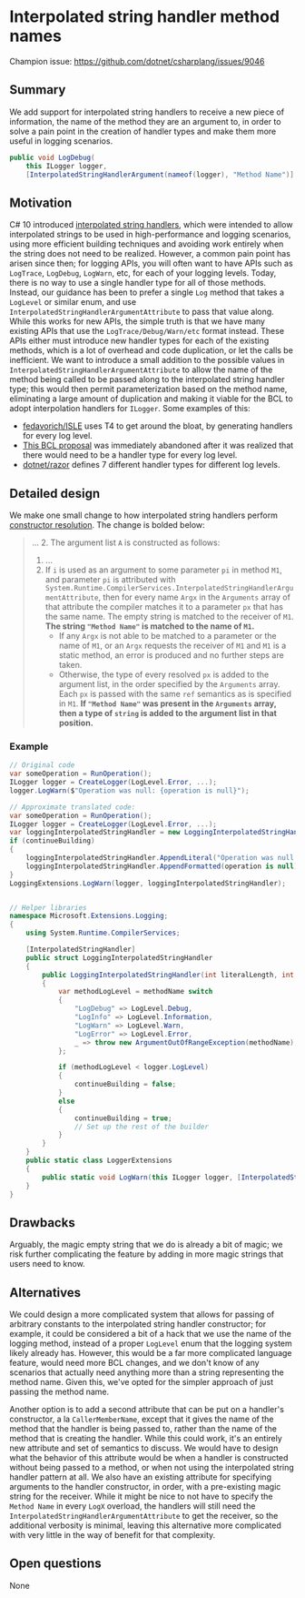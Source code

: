 # Interpolated string handler method names

Champion issue: https://github.com/dotnet/csharplang/issues/9046

## Summary
[summary]: #summary

We add support for interpolated string handlers to receive a new piece of information, the name of the method they are an argument
to, in order to solve a pain point in the creation of handler types and make them more useful in logging scenarios.

```cs
public void LogDebug(
    this ILogger logger,
    [InterpolatedStringHandlerArgument(nameof(logger), "Method Name")] LogInterpolatedStringHandler message);
```

## Motivation
[motivation]: #motivation

C# 10 introduced [interpolated string handlers][interpolated-string-spec], which were intended to allow interpolated strings to
be used in high-performance and logging scenarios, using more efficient building techniques and avoiding work entirely when the
string does not need to be realized. However, a common pain point has arisen since then; for logging APIs, you will often want to
have APIs such as `LogTrace`, `LogDebug`, `LogWarn`, etc, for each of your logging levels. Today, there is no way to use a single
handler type for all of those methods. Instead, our guidance has been to prefer a single `Log` method that takes a `LogLevel` or
similar enum, and use `InterpolatedStringHandlerArgumentAttribute` to pass that value along. While this works for new APIs, the
simple truth is that we have many existing APIs that use the `LogTrace/Debug/Warn/etc` format instead. These APIs either must
introduce new handler types for each of the existing methods, which is a lot of overhead and code duplication, or let the calls
be inefficient. We want to introduce a small addition to the possible values in `InterpolatedStringHandlerArgumentAttribute` to
allow the name of the method being called to be passed along to the interpolated string handler type; this would then permit
parameterization based on the method name, eliminating a large amount of duplication and making it viable for the BCL to adopt
interpolation handlers for `ILogger`. Some examples of this:

* [fedavorich/ISLE][isle] uses T4 to get around the bloat, by generating handlers for every log level.
* [This BCL proposal][ilogger-proposal] was immediately abandoned after it was realized that there would need to be a handler type
  for every log level.
* [dotnet/razor][razor-handlers] defines 7 different handler types for different log levels.

## Detailed design
[design]: #detailed-design

We make one small change to how interpolated string handlers perform [constructor resolution][constructor-resolution]. The change
is bolded below:

> ...
> 2. The argument list `A` is constructed as follows:
>   1. ...
>   2. If `i` is used as an argument to some parameter `pi` in method `M1`, and parameter `pi` is attributed with `System.Runtime.CompilerServices.InterpolatedStringHandlerArgumentAttribute`,
>   then for every name `Argx` in the `Arguments` array of that attribute the compiler matches it to a parameter `px` that has the same name. The empty string is matched to the receiver
>   of `M1`. **The string `"Method Name"` is matched to the name of `M1`.**
>       * If any `Argx` is not able to be matched to a parameter or the name of `M1`, or an `Argx` requests the receiver of `M1` and `M1` is a static method, an error is produced and no further
>       steps are taken.
>       * Otherwise, the type of every resolved `px` is added to the argument list, in the order specified by the `Arguments` array. Each `px` is passed with the same `ref` semantics as is specified in `M1`. **If `"Method Name"` was present in the `Arguments` array, then a type of `string` is added to the argument list in that position.**

### Example

```cs
// Original code
var someOperation = RunOperation();
ILogger logger = CreateLogger(LogLevel.Error, ...);
logger.LogWarn($"Operation was null: {operation is null}");

// Approximate translated code:
var someOperation = RunOperation();
ILogger logger = CreateLogger(LogLevel.Error, ...);
var loggingInterpolatedStringHandler = new LoggingInterpolatedStringHandler(20, 1, "LogWarn", logger, out bool continueBuilding);
if (continueBuilding)
{
    loggingInterpolatedStringHandler.AppendLiteral("Operation was null: ");
    loggingInterpolatedStringHandler.AppendFormatted(operation is null);
}
LoggingExtensions.LogWarn(logger, loggingInterpolatedStringHandler);


// Helper libraries
namespace Microsoft.Extensions.Logging;
{
    using System.Runtime.CompilerServices;

    [InterpolatedStringHandler]
    public struct LoggingInterpolatedStringHandler
    {
        public LoggingInterpolatedStringHandler(int literalLength, int formattedCount, string methodName, ILogger logger, out bool continueBuilding)
        {
            var methodLogLevel = methodName switch
            {
                "LogDebug" => LogLevel.Debug,
                "LogInfo" => LogLevel.Information,
                "LogWarn" => LogLevel.Warn,
                "LogError" => LogLevel.Error,
                _ => throw new ArgumentOutOfRangeException(methodName),
            };

            if (methodLogLevel < logger.LogLevel)
            {
                continueBuilding = false;
            }
            else
            {
                continueBuilding = true;
                // Set up the rest of the builder
            }
        }
    }
    public static class LoggerExtensions
    {
        public static void LogWarn(this ILogger logger, [InterpolatedStringHandlerArgument("Method Name", nameof(logger))] ref LogInterpolatedStringHandler message);
    }
}
```

## Drawbacks
[drawbacks]: #drawbacks

Arguably, the magic empty string that we do is already a bit of magic; we risk further complicating the feature by adding in
more magic strings that users need to know.

## Alternatives
[alternatives]: #alternatives

We could design a more complicated system that allows for passing of arbitrary constants to the interpolated string handler
constructor; for example, it could be considered a bit of a hack that we use the name of the logging method, instead of a proper
`LogLevel` enum that the logging system likely already has. However, this would be a far more complicated language feature, would
need more BCL changes, and we don't know of any scenarios that actually need anything more than a string representing the method
name. Given this, we've opted for the simpler approach of just passing the method name.

Another option is to add a second attribute that can be put on a handler's constructor, a la `CallerMemberName`, except that it
gives the name of the method that the handler is being passed to, rather than the name of the method that is creating the handler.
While this could work, it's an entirely new attribute and set of semantics to discuss. We would have to design what the behavior of
this attribute would be when a handler is constructed without being passed to a method, or when not using the interpolated string
handler pattern at all. We also have an existing attribute for specifying arguments to the handler constructor, in order, with a
pre-existing magic string for the receiver. While it might be nice to not have to specify the `Method Name` in every `LogX` overload,
the handlers will still need the `InterpolatedStringHandlerArgumentAttribute` to get the receiver, so the additional verbosity is
minimal, leaving this alternative more complicated with very little in the way of benefit for that complexity.

## Open questions
[open]: #open-questions

None

[interpolated-string-spec]: https://github.com/dotnet/csharplang/blob/main/proposals/csharp-10.0/improved-interpolated-strings.md
[isle]: https://github.com/fedarovich/isle/blob/main/src/Isle/Isle.Extensions.Logging/LoggerExtensions.tt
[ilogger-proposal]: https://github.com/dotnet/runtime/issues/111283
[razor-handlers]: https://github.com/dotnet/razor/tree/9b1e979b6c3fe7cfbe30f595b9b0994d20bd482c/src/Razor/src/Microsoft.CodeAnalysis.Razor.Workspaces/Logging/Handlers
[constructor-resolution]: https://github.com/dotnet/csharplang/blob/main/proposals/csharp-10.0/improved-interpolated-strings.md#constructor-resolution
